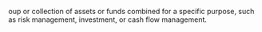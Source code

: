 oup or collection of assets or funds combined for a specific purpose, such as risk management, investment, or cash flow management.